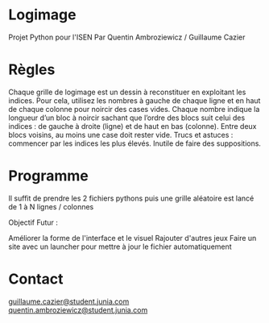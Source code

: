 # Logimage
Projet Python pour l'ISEN 
Par Quentin Ambroziewicz / Guillaume Cazier

# Règles
Chaque grille de logimage est un dessin à reconstituer en exploitant les indices. Pour cela, utilisez les nombres à gauche de chaque ligne et en haut de chaque colonne pour noircir des cases vides. Chaque nombre indique la longueur d’un bloc à noircir sachant que l’ordre des blocs suit celui des indices : de gauche à droite (ligne) et de haut en bas (colonne). Entre deux blocs voisins, au moins une case doit rester vide.
Trucs et astuces : commencer par les indices les plus élevés. Inutile de faire des suppositions.

# Programme
Il suffit de prendre les 2 fichiers pythons puis une grille aléatoire est lancé de 1 à N lignes / colonnes

Objectif Futur :

Améliorer la forme de l'interface et le visuel 
Rajouter d'autres jeux 
Faire un site avec un launcher pour mettre à jour le fichier automatiquement


# Contact

guillaume.cazier@student.junia.com
quentin.ambroziewicz@student.junia.com




